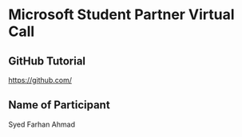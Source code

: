 # Microsoft Student Partner Virtual Call

## GitHub Tutorial

https://github.com/

## Name of Participant

Syed Farhan Ahmad
